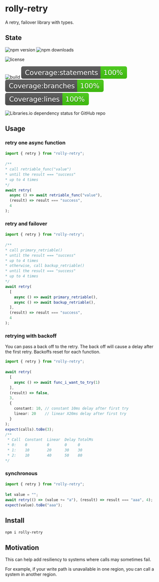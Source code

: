 # rolly-retry

A retry, failover library with types.

## State
![npm version](https://img.shields.io/npm/v/rolly-retry?style=flat) 
![npm downloads](https://img.shields.io/npm/dt/rolly-retry)

![license](https://img.shields.io/github/license/zzacal/rolly-retry)

![build](https://github.com/zzacal/rolly-retry/actions/workflows/ci.yml/badge.svg)
![coverage](./badges/badge-statements.svg)
![coverage](./badges/badge-branches.svg)
![coverage](./badges/badge-lines.svg)

![Libraries.io dependency status for GitHub repo](https://img.shields.io/librariesio/github/zzacal/rolly-retry)


## Usage

### retry one async function
```typescript
import { retry } from "rolly-retry";

/**
* call retriable_func("value")
* until the result === "success"
* up to 4 times
*/
await retry(
  async () => await retriable_func("value"), 
  (result) => result === "success",
  4
);
```

### retry and failover
```typescript
import { retry } from "rolly-retry";

/**
* call primary_retriable()
* until the result === "success"
* up to 4 times
* otherwise, call backup_retriable()
* until the result === "success"
* up to 4 times
*/
await retry(
  [
    async () => await primary_retriable(),
    async () => await backup_retriable(),
  ],
  (result) => result === "success",
  4
);
```

### retrying with backoff
You can pass a back off to the retry. The back off will cause a delay after the first retry.
Backoffs reset for each function.

```typescript
import { retry } from "rolly-retry";

await retry(
  [
    async () => await func_i_want_to_try(1)
  ], 
  (result) => false,
  3,
  { 
    constant: 10, // constant 10ms delay after first try
    linear: 20    // linear X20ms delay after first try
  }
);
expect(calls).toBe(3);
/**      
 * Call  Constant  Linear  Delay TotalMs
 * 0:    0         0       0     0
 * 1:    10        20      30    30
 * 2:    10        40      50    80
*/
```

### synchronous
```typescript
import { retry } from "rolly-retry";

let value = "";
await retry(() => (value += "a"), (result) => result === "aaa", 4);
expect(value).toBe("aaa");
```

## Install

```
npm i rolly-retry
```

## Motivation

This can help add resiliency to systems where calls may sometimes fail. 

For example, if your write path is unavailable in one region, you can call a system in another region.
